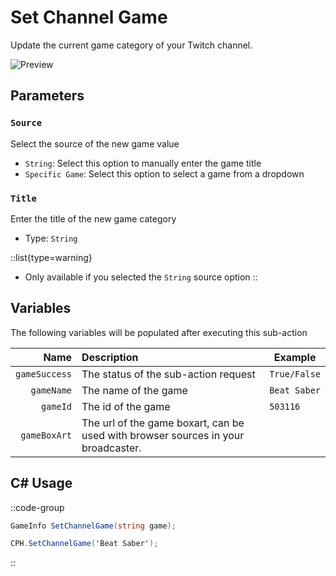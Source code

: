 # Set Channel Game
Update the current game category of your Twitch channel.

![Preview](/img/sub-actions/twitch/set-channel-game.png)

## Parameters
### `Source`
Select the source of the new game value

- `String`: Select this option to manually enter the game title
- `Specific Game`: Select this option to select a game from a dropdown

### `Title`
Enter the title of the new game category

- Type: `String`

::list{type=warning}
- Only available if you selected the `String` source option
::

## Variables
The following variables will be populated after executing this sub-action

Name | Description | Example
----:|:------------|---------|
`gameSuccess` | The status of the sub-action request | `True/False`
`gameName` | The name of the game | `Beat Saber`
`gameId` | The id of the game | `503116`
`gameBoxArt` | The url of the game boxart, can be used with browser sources in your broadcaster.

## C# Usage

::code-group
  ```csharp [Method]
  GameInfo SetChannelGame(string game);
  ```
  ```csharp [Example]
  CPH.SetChannelGame('Beat Saber');
  ```
::